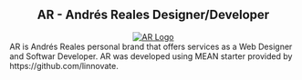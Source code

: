 


<h2 align="center"> AR - Andrés Reales Designer/Developer </h2>
<a align="center" style="display:block" href="https://www.andresreales.com/" rel="nofollow">
<img  src="https://camo.githubusercontent.com/2a23445b500f26df959694e3295205164a4ed92a/687474703a2f2f7777772e616e647265737265616c65732e636f6d2f6173736574732f69636f6e2f313030783130302e706e67" alt="AR Logo" data-canonical-src="http://www.andresreales.com/assets/icon/100x100.png" style="max-width:100%;">
</a>
AR is Andrés Reales personal brand that offers services as a Web Designer and Softwar Developer. AR was developed using MEAN starter provided by https://github.com/linnovate.
